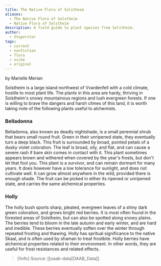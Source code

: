 ```yaml
---
title: The Native Flora of Solstheim
aliases:
  - The Native Flora of Solstheim
  - Native Flora of Solstheim
description: A field guide to plant species from Solstheim.
author:
  - Stuporstar
tags:
  - current
  - nonfiction
  - flora
  - niche
  - original
---
```

by Marielle Merian

Solstheim is a large island northwest of Vvardenfell with a cold climate, hostile to most plant life. The plants in this area are hardy, thriving in Solstheim's snowy mountainous regions and lush evergreen forests. If one is willing to brave the dangers and harsh climes of this land, it is worth taking note of the following plants useful to alchemists.
### Belladonna
Belladonna, also known as deadly nightshade, is a small perennial shrub that bears small round fruit. Green in their unripened state, they eventually turn a deep black. This fruit is surrounded by broad, pointed petals of a dusky violet coloration. The leaf is broad, oily, and flat, and can cause a severe rash if bare skin comes in contact with it. This plant sometimes appears brown and withered when covered by the year's frosts, but don't let that fool you. This plant is a survivor, and can remain dormant for many years. It does however have a low tolerance for sunlight, and does not cultivate well. It can grow almost anywhere in the wild, provided there is enough shade. The fruit can be picked in either its ripened or unripened state, and carries the same alchemical properties.
### Holly  
The holly bush sports sharp, pleated, evergreen leaves of a shiny dark green coloration, and grows bright red berries. It is most often found in the forested areas of Solstheim, but can also be spotted along snowy plains. The berries tend to bloom in the late autumn and early winter, and are hard and inedible. These berries eventually soften over the winter through repeated frosting and thawing. Holly has spritual significance to the native Skaal, and is often used by shaman to treat frostbite. Holly berries have alchemical properties related to their environment. In other words, they are useful for frost resistances and related effects.

> [!Info]
> Source: [[oaab-data|OAAB_Data]]